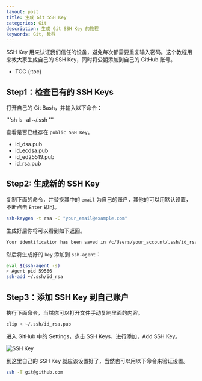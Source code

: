 ```yaml
---
layout: post
title: 生成 Git SSH Key
categories: Git
description: 生成 Git SSH Key 的教程
keywords: Git, 教程
---
```


SSH Key 用来认证我们信任的设备，避免每次都需要重复输入密码。这个教程用来教大家生成自己的 SSH Key，同时将公钥添加到自己的 GitHub 账号。

* TOC
{:toc}

## Step1：检查已有的 SSH Keys

打开自己的 Git Bash，并输入以下命令：

'''sh
ls -al ~/.ssh
'''

查看是否已经存在 `public SSH Key`。

* id_dsa.pub
* id_ecdsa.pub
* id_ed25519.pub
* id_rsa.pub

## Step2: 生成新的 SSH Key

复制下面的命令，并替换其中的 `email` 为自己的账户，其他的可以用默认设置，不断点击 `Enter` 即可。

```sh
ssh-keygen -t rsa -C "your_email@example.com"
```

生成好后你将可以看到如下返回。

```sh
Your identification has been saved in /c/Users/your_account/.ssh/id_rsa.# Your public key has been saved in /c/Users/your_account/.ssh/id_rsa.pub.# The key fingerprint is:# 01:0f:f4:3b:ca:85:d6:17:a1:7d:f0:68:9d:f0:a2:db your_email@example.com
```

然后将生成好的 `key` 添加到 `ssh-agent`：

```sh
eval $(ssh-agent -s)
> Agent pid 59566
ssh-add ~/.ssh/id_rsa
```

## Step3：添加 SSH Key 到自己账户

执行下面命令，当然你可以打开文件手动复制里面的内容。

```sh
clip < ~/.ssh/id_rsa.pub
```

进入 GitHub 中的 Settings，点击 SSH Keys，进行添加，Add SSH Key。

![SSH Key](https://filehole.github.io/images/posts/git/git-ssh-key.png)

到这里自己的 SSH Key 就应该设置好了，当然也可以用以下命令来验证设置。

```sh
ssh -T git@github.com
```
